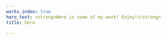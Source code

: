```yaml
---
works_index: true
hero_text: <strong>Here is some of my work! Enjoy!</strong>
title: hero

---
```

<Hero :text="$page.frontmatter.hero_text" />
<WorksList />
